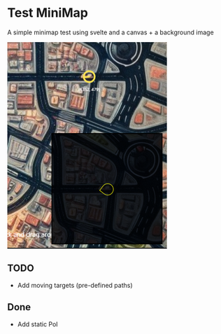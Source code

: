 # Test MiniMap

A simple minimap test using svelte and a canvas + a background image

![Alt text](public/example.png)

## TODO

- Add moving targets (pre-defined paths)

## Done

- Add static PoI
